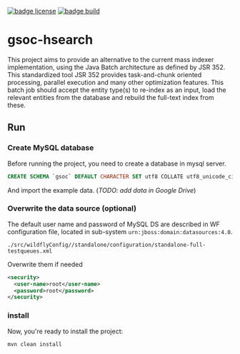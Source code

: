 [![badge license][badge-license]][home]
[![badge build][badge-build]][home]

# gsoc-hsearch

This project aims to provide an alternative to the current mass indexer 
implementation, using the Java Batch architecture as defined by JSR 352. This 
standardized tool JSR 352 provides task-and-chunk oriented processing, parallel 
execution and many other optimization features. This batch job should accept 
the entity type(s) to re-index as an input, load the relevant entities from the 
database and rebuild the full-text index from these.

## Run

### Create MySQL database

Before running the project, you need to create a database in mysql server.

```sql
CREATE SCHEMA `gsoc` DEFAULT CHARACTER SET utf8 COLLATE utf8_unicode_ci;
```

And import the example data. (_TODO: add data in Google Drive_)

### Overwrite the data source (optional)

The default user name and password of MySQL DS are described in WF configuration
file, located in sub-system `urn:jboss:domain:datasources:4.0`.

    ./src/wildflyConfig//standalone/configuration/standalone-full-testqueues.xml 

Overwrite them if needed

```xml
<security>
  <user-name>root</user-name>
  <password>root</password>
</security>
```

### install

Now, you're ready to install the project:

    mvn clean install


[badge-build]: https://img.shields.io/badge/build-success-brightgreen.svg
[badge-license]: https://img.shields.io/badge/license-Apache2.0-brightgreen.svg
[home]: https://github.com/mincong-h/gsoc-hsearch